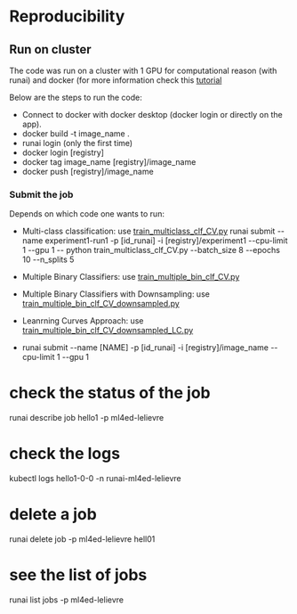 # Reproducibility

## Run on cluster

The code was run on a cluster with 1 GPU for computational reason (with runai) and docker (for more information check this [tutorial](https://github.com/epfl-ml4ed/runai-tutorial)

Below are the steps to run the code:
- Connect to docker with docker desktop (docker login or directly on the app).
- docker build -t image_name .
- runai login (only the first time)
- docker login [registry]
- docker tag image_name [registry]/image_name
- docker push [registry]/image_name
### Submit the job
Depends on which code one wants to run:
  - Multi-class classification: use [train_multiclass_clf_CV.py](https://github.com/Maximelel/SP_in_ML4ED/blob/main/run_to_cluster/train_multiclass_clf_CV.py)
runai submit --name experiment1-run1 -p [id_runai] -i [registry]/experiment1 --cpu-limit 1 --gpu 1 -- python train_multiclass_clf_CV.py --batch_size 8 --epochs 10 --n_splits 5

  - Multiple Binary Classifiers: use [train_multiple_bin_clf_CV.py](https://github.com/Maximelel/SP_in_ML4ED/blob/main/run_to_cluster/train_multiple_bin_clf_CV.py)


  - Multiple Binary Classifiers with Downsampling: use [train_multiple_bin_clf_CV_downsampled.py](https://github.com/Maximelel/SP_in_ML4ED/blob/main/run_to_cluster/train_multiple_bin_clf_CV_downsampled.py)
  - Leanrning Curves Approach: use [train_multiple_bin_clf_CV_downsampled_LC.py](https://github.com/Maximelel/SP_in_ML4ED/blob/main/run_to_cluster/train_multiple_bin_clf_CV_downsampled_LC.py)
- runai submit --name [NAME] -p [id_runai] -i [registry]/image_name --cpu-limit 1 --gpu 1

# check the status of the job
runai describe job hello1 -p ml4ed-lelievre

# check the logs
 kubectl logs hello1-0-0 -n runai-ml4ed-lelievre

# delete a job
runai delete job -p ml4ed-lelievre hell01

# see the list of jobs
runai list jobs -p ml4ed-lelievre

